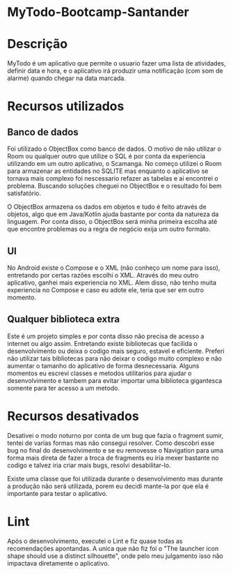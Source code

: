 # MyTodo-Bootcamp-Santander

# Descrição

MyTodo é um aplicativo que permite o usuario fazer uma lista de atividades, definir data e hora, e o aplicativo
irá produzir uma notificação (com som de alarme) quando chegar na data marcada.

# Recursos utilizados

## Banco de dados

Foi utilizado o ObjectBox como banco de dados. O motivo de não utilizar o Room ou qualquer outro que utilize o
SQL é por conta da experiencia utilizando em um outro aplicativo, o Scamanga. No começo utilizei o Room para
armazenar as entidades no SQLITE mas enquanto o aplicativo se tornava mais complexo foi nescessario refazer
as tabelas e aí encontrei o problema. Buscando soluções cheguei no ObjectBox e o resultado foi bem satisfatório.

O ObjectBox armazena os dados em objetos e tudo é feito através de objetos, algo que em Java/Kotlin ajuda bastante
por conta da natureza da linguagem. Por conta disso, o ObjectBox será minha primeira escolha até que encontre
problemas ou a regra de negócio exija um outro formato.

## UI

No Android existe o Compose e o XML (não conheço um nome para isso), entretando por certas razões escolhi o XML.
Através do meu outro aplicativo, ganhei mais experiencia no XML. Alem disso, não tenho muita experiencia no
Compose e caso eu adote ele, teria que ser em outro momento.

## Qualquer biblioteca extra

Este é um projeto simples e por conta disso não precisa de acesso a internet ou algo assim. Entretando existe
bibliotecas que facilida o desenvolvimento ou deixa o codigo mais seguro, estavel e eficiente. Preferi não utilizar
tais bibliotecas para não deixar o codigo muito complexo e não aumentar o tamanho do aplicativo de forma desnecessaria.
Alguns momentos eu escrevi classes e metodos utilitarios para ajudar o desenvolvimento e tambem para evitar importar
uma biblioteca gigantesca somente para ter acesso a um metodo.

# Recursos desativados

Desativei o modo noturno por conta de um bug que fazia o fragment sumir, tentei de varías formas mas não consegui
resolver. Como descobri esse bug no final do desenvolvimento e se eu removesse o Navigation para uma forma mais
direta de fazer a troca de fragments eu iria mexer bastante no codigo e talvez iria criar mais bugs, resolvi
desabilitar-lo.

Existe uma classe que foi utilizada durante o desenvolvimento mas durante a produção não será utilizada, porem eu
decidi mante-la por que ela é importante para testar o aplicativo.

# Lint

Após o desenvolvimento, executei o Lint e fiz quase todas as recomendações apontandas. A unica que não
fiz foi o "The launcher icon shape should use a distinct silhouette", onde pelo meu julgamento isso não impactava
diretamente o aplicativo.
